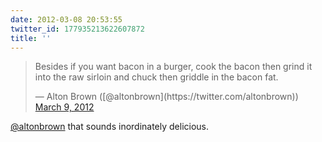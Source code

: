```yaml
---
date: 2012-03-08 20:53:55
twitter_id: 177935213622607872
title: ''
---
```


<blockquote class="twitter-tweet"><p lang="en" dir="ltr">Besides if you want bacon in a burger, cook the bacon then grind it into the raw sirloin and chuck then griddle in the bacon fat.</p>&mdash; Alton Brown ([@altonbrown](https://twitter.com/altonbrown)) <a href="https://twitter.com/altonbrown/status/177934887033126912?ref_src=twsrc%5Etfw">March 9, 2012</a></blockquote>
<script async src="https://platform.twitter.com/widgets.js" charset="utf-8"></script>

[@altonbrown](https://twitter.com/altonbrown) that sounds inordinately delicious.
